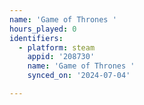 ```yaml
---
name: 'Game of Thrones '
hours_played: 0
identifiers:
  - platform: steam
    appid: '208730'
    name: 'Game of Thrones '
    synced_on: '2024-07-04'

---
```

